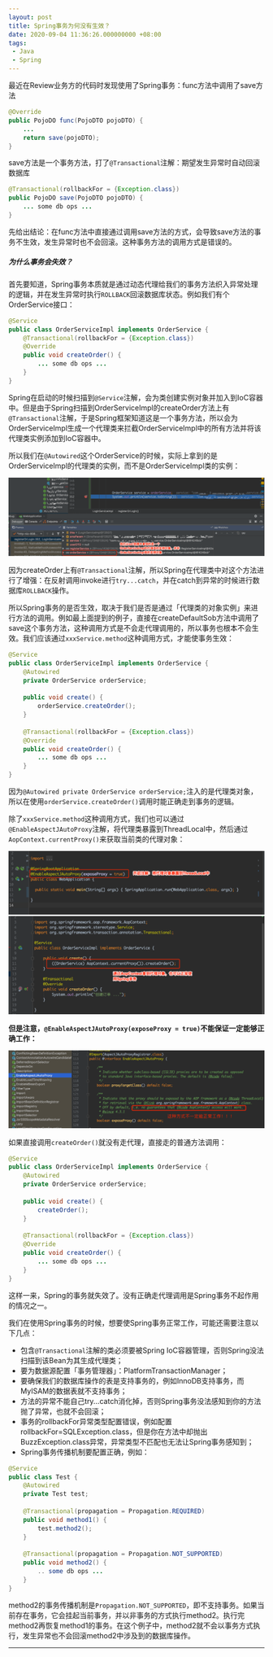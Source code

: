 ```yaml
---
layout: post
title: Spring事务为何没有生效？
date: 2020-09-04 11:36:26.000000000 +08:00
tags: 
 - Java
 - Spring
---
```


最近在Review业务方的代码时发现使用了Spring事务：func方法中调用了save方法
```java
@Override
public PojoDO func(PojoDTO pojoDTO) {
    ... 
    return save(pojoDTO);
}
```

save方法是一个事务方法，打了`@Transactional`注解：期望发生异常时自动回滚数据库

```java
@Transactional(rollbackFor = {Exception.class})
public PojoDO save(PojoDTO pojoDTO) {
    ... some db ops ...
}
```

先给出结论：在func方法中直接通过调用save方法的方式，会导致save方法的事务不生效，发生异常时也不会回滚。这种事务方法的调用方式是错误的。

##### 为什么事务会失效？

首先要知道，Spring事务本质就是通过动态代理给我们的事务方法织入异常处理的逻辑，并在发生异常时执行`ROLLBACK`回滚数据库状态。例如我们有个OrderService接口：

```java
@Service
public class OrderServiceImpl implements OrderService {
    @Transactional(rollbackFor = {Exception.class})
    @Override
    public void createOrder() {
        ... some db ops ...
    }
}
```

Spring在启动的时候扫描到`@Service`注解，会为类创建实例对象并加入到IoC容器中。但是由于Spring扫描到OrderServiceImpl的createOrder方法上有`@Transactional`注解，于是Spring框架知道这是一个事务方法，所以会为OrderServiceImpl生成一个代理类来拦截OrderServiceImpl中的所有方法并将该代理类实例添加到IoC容器中。

所以我们在`@Autowired`这个OrderService的时候，实际上拿到的是OrderServiceImpl的代理类的实例，而不是OrderServiceImpl类的实例：

![proxy-instance.png](/static/image/2020-09/proxy-instance.png)

因为createOrder上有`@Transactional`注解，所以Spring在代理类中对这个方法进行了增强：在反射调用invoke进行`try...catch`，并在catch到异常的时候进行数据库`ROLLBACK`操作。

所以Spring事务的是否生效，取决于我们是否是通过「代理类的对象实例」来进行方法的调用。例如最上面提到的例子，直接在createDefaultSob方法中调用了save这个事务方法，这种调用方式是不会走代理调用的，所以事务也根本不会生效。我们应该通过`xxxService.method`这种调用方式，才能使事务生效：

```java
@Service
public class OrderServiceImpl implements OrderService {
    @Autowired
    private OrderService orderService;

    public void create() {
        orderService.createOrder();
    }

    @Transactional(rollbackFor = {Exception.class})
    @Override
    public void createOrder() {
        ... some db ops ...
    }
}
```

因为`@Autowired private OrderService orderService;`注入的是代理类对象，所以在使用`orderService.createOrder()`调用时能正确走到事务的逻辑。

除了`xxxService.method`这种调用方式，我们也可以通过`@EnableAspectJAutoProxy`注解，将代理类暴露到ThreadLocal中，然后通过`AopContext.currentProxy()`来获取当前类的代理对象：

![enableAspectJAutoProxy.png](/static/image/2020-09/enableAspectJAutoProxy.png)
![aop-context.png](/static/image/2020-09/aop-context.png)

**但是注意，`@EnableAspectJAutoProxy(exposeProxy = true)`不能保证一定能够正确工作：**

![EnableAspectJAutoProxy-exposeProxy.png](/static/image/2020-09/EnableAspectJAutoProxy-exposeProxy.png)

如果直接调用`createOrder()`就没有走代理，直接走的普通方法调用：

```java
@Service
public class OrderServiceImpl implements OrderService {
    @Autowired
    private OrderService orderService;

    public void create() {
        createOrder();
    }

    @Transactional(rollbackFor = {Exception.class})
    @Override
    public void createOrder() {
        ... some db ops ...
    }
}
```

这样一来，Spring的事务就失效了。没有正确走代理调用是Spring事务不起作用的情况之一。

我们在使用Spring事务的时候，想要使Spring事务正常工作，可能还需要注意以下几点：

- 包含`@Transactional`注解的类必须要被Spring IoC容器管理，否则Spring没法扫描到该Bean为其生成代理类；
- 要为数据源配置「事务管理器」：PlatformTransactionManager；
- 要确保我们的数据库操作的表是支持事务的，例如InnoDB支持事务，而MyISAM的数据表就不支持事务；
- 方法的异常不能自己try...catch消化掉，否则Spring事务没法感知到你的方法抛了异常，也就不会回滚；
- 事务的rollbackFor异常类型配置错误，例如配置rollbackFor=SQLException.class，但是你在方法中却抛出BuzzException.class异常，异常类型不匹配也无法让Spring事务感知到；
- Spring事务传播机制要配置正确，例如：

```java
@Service
public class Test {
    @Autowired
    private Test test;

    @Transactional(propagation = Propagation.REQUIRED)
    public void method1() {
        test.method2();
    }

    @Transactional(propagation = Propagation.NOT_SUPPORTED)
    public void method2() {
        .. some db ops ...
    }
}
```

method2的事务传播机制是`Propagation.NOT_SUPPORTED`，即不支持事务。如果当前存在事务，它会挂起当前事务，并以非事务的方式执行method2。执行完method2再恢复method1的事务。在这个例子中，method2就不会以事务方式执行，发生异常也不会回滚method2中涉及到的数据库操作。

<hr />